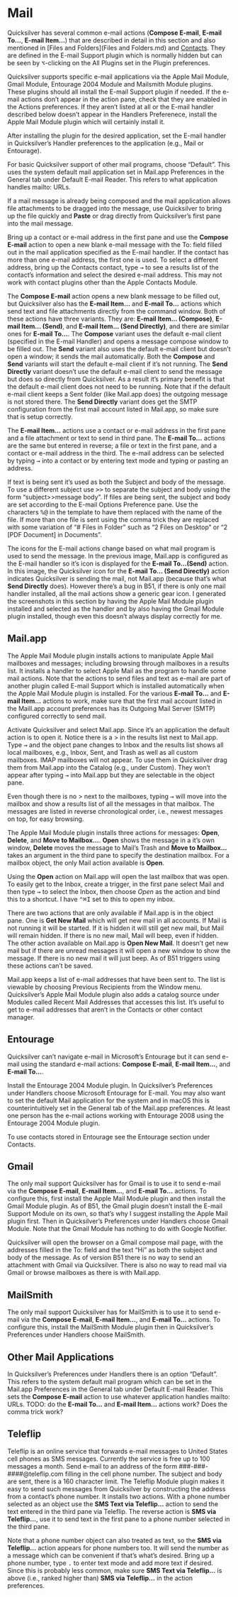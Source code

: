 # Mail

Quicksilver has several common e-mail actions (**Compose E-mail**, **E-mail To…**, **E-mail Item…**) that are described in detail in this section and also mentioned in [Files and Folders](Files and Folders.md) and [Contacts](Contacts.md). They are defined in the E-mail Support plugin which is normally hidden but can be seen by <kbd>⌥</kbd>-clicking on the All Plugins set in the Plugin preferences.

Quicksilver supports specific e-mail applications via the Apple Mail Module, Gmail Module, Entourage 2004 Module and Mailsmith Module plugins. These plugins should all install the E-mail Support plugin if needed. If the e-mail actions don’t appear in the action pane, check that they are enabled in the Actions preferences. If they aren’t listed at all or the E-mail handler described below doesn’t appear in the Handlers Preferenece, install the Apple Mail Module plugin which will certainly install it.

After installing the plugin for the desired application, set the E-mail handler in Quicksilver’s Handler preferences to the application (e.g., Mail or Entourage).

For basic Quicksilver support of other mail programs, choose “Default”. This uses the system default mail application set in Mail.app Preferences in the General tab under Default E-mail Reader. This refers to what application handles mailto: URLs.

If a mail message is already being composed and the mail application allows file attachments to be dragged into the message, use Quicksilver to bring up the file quickly and **Paste** or drag directly from Quicksilver’s first pane into the mail message.

Bring up a contact or e-mail address in the first pane and use the **Compose E-mail** action to open a new blank e-mail message with the To: field filled out in the mail application specified as the E-mail handler. If the contact has more than one e-mail address, the first one is used. To select a different address, bring up the Contacts contact, type <kbd>→</kbd> to see a results list of the contact’s information and select the desired e-mail address. This may not work with contact plugins other than the Apple Contacts Module.

The **Compose E-mail** action opens a new blank message to be filled out, but Quicksilver also has the **E-mail Item…** and **E-mail To…** actions which send text and file attachments directly from the command window. Both of these actions have three variants. They are: **E-mail Item... (Compose)**, **E-mail Item... (Send)**, and **E-mail Item... (Send Directly)**, and there are similar ones for **E-mail To…**. The **Compose** variant uses the default e-mail client (specified in the E-mail Handler) and opens a message compose window to be filled out. The **Send** variant also uses the default e-mail client but doesn’t open a window; it sends the mail automatically. Both the **Compose** and **Send** variants will start the default e-mail client if it’s not running. The **Send Directly** variant doesn’t use the default e-mail client to send the message but does so directly from Quicksilver. As a result it’s primary benefit is that the default e-mail client does not need to be running. Note that if the default e-mail client keeps a Sent folder (like Mail.app does) the outgoing message is not stored there. The **Send Directly** variant does get the SMTP configuration from the first mail account listed in Mail.app, so make sure that is setup correctly. 

The **E-mail Item…** actions use a contact or e-mail address in the first pane and a file attachment or text to send in third pane. The **E-mail To…** actions are the same but entered in reverse; a file or text in the first pane, and a contact or e-mail address in the third. The e-mail address can be selected by typing <kbd>→</kbd> into a contact or by entering text mode and typing or pasting an address. 

If text is being sent it’s used as both the Subject and body of the message. To use a different subject use <kbd>></kbd><kbd>></kbd> to separate the subject and body using the form “subject>>message body”. If files are being sent, the subject and body are set according to the E-mail Options Preference pane. Use the characters <kbd>%</kbd><kbd>@</kbd> in the template to have them replaced with the name of the file. If more than one file is sent using the comma trick they are replaced with some variation of “# Files in Folder” such as “2 Files on Desktop” or “2 [PDF Document] in Documents”.

The icons for the E-mail actions change based on what mail program is used to send the message. In the previous image, Mail.app is configured as the E-mail handler so it’s icon is displayed for the **E-mail To…(Send)** action. In this image, the Quicksilver icon for the **E-mail To… (Send Directly)** action indicates Quicksilver is sending the mail, not Mail.app (because that’s what **Send Directly** does). However there’s a bug in B51, if there is only one mail handler installed, all the mail actions show a generic gear icon. I generated the screenshots in this section by having the Apple Mail Module plugin installed and selected as the handler and by also having the Gmail Module plugin installed, though even this doesn’t always display correctly for me.

## Mail.app

The Apple Mail Module plugin installs actions to manipulate Apple Mail mailboxes and messages; including browsing through mailboxes in a results list. It installs a handler to select Apple Mail as the program to handle some mail actions. Note that the actions to send files and text as e-mail are part of another plugin called E-mail Support which is installed automatically when the Apple Mail Module plugin is installed. For the various **E-mail To…** and **E-mail Item…** actions to work, make sure that the first mail account listed in the Maill.app account preferences has its Outgoing Mail Server (SMTP) configured correctly to send mail.

Activate Quicksilver and select Mail.app. Since it’s an application the default action is to open it. Notice there is a > in the results list next to Mail.app. Type <kbd>→</kbd> and the object pane changes to Inbox and the results list shows all local mailboxes, e.g., Inbox, Sent, and Trash as well as all custom mailboxes. IMAP mailboxes will not appear. To use them in Quicksilver drag them from Mail.app into the Catalog (e.g., under Custom). They won’t appear after typing <kbd>→</kbd> into Mail.app but they are selectable in the object pane.

Even though there is no > next to the mailboxes, typing <kbd>→</kbd> will move into the mailbox and show a results list of all the messages in that mailbox. The messages are listed in reverse chronological order, i.e., newest messages on top, for easy browsing.

The Apple Mail Module plugin installs three actions for messages: **Open**, **Delete**, and **Move to Mailbox...**. **Open** shows the message in a it’s own window, **Delete** moves the message to Mail’s Trash and **Move to Mailbox…** takes an argument in the third pane to specify the destination mailbox. For a mailbox object, the only Mail action available is **Open**. 

Using the **Open** action on Mail.app will open the last mailbox that was open. To easily get to the Inbox, create a trigger, in the first pane select Mail and then type <kbd>→</kbd> to select the Inbox, then choose *Open* as the action and bind this to a shortcut. I have <kbd>⌃</kbd><kbd>⌘</kbd><kbd>I</kbd> set to this to open my inbox.

There are two actions that are only available if Mail.app is in the object pane. One is **Get New Mail** which will get new mail in all accounts. If Mail is not running it will be started. If it is hidden it will still get new mail, but Mail will remain hidden. If there is no new mail, Mail will beep, even if hidden. The other action available on Mail.app is **Open New Mail**. It doesn’t get new mail but if there are unread messages it will open a new window to show the message. If there is no new mail it will just beep. As of B51 triggers using these actions can’t be saved.

Mail.app keeps a list of e-mail addresses that have been sent to. The list is viewable by choosing Previous Recipients from the Window menu. Quicksilver’s Apple Mail Module plugin also adds a catalog source under Modules called Recent Mail Addresses that accesses this list. It’s useful to get to e-mail addresses that aren’t in the Contacts or other contact manager.

## Entourage

Quicksilver can’t navigate e-mail in Microsoft’s Entourage but it can send e-mail using the standard e-mail actions: **Compose E-mail**, **E-mail Item…**, and **E-mail To…**.

Install the Entourage 2004 Module plugin. In Quicksilver’s Preferences under Handlers choose Microsoft Entourage for E-mail. You may also want to set the  default Mail application for the system and in macOS this is counterintuitively set in the General tab of the Mail.app preferences. At least one person has the e-mail actions working with Entourage 2008 using the Entourage 2004 Module plugin.

To use contacts stored in Entourage see the Entourage section under Contacts.

## Gmail

The only mail support Quicksilver has for Gmail is to use it to send e-mail via the **Compose E-mail**, **E-mail Item…**, and **E-mail To…** actions. To configure this, first install the Apple Mail Module plugin and then install the Gmail Module plugin. As of B51, the Gmail plugin doesn’t install the E-mail Support Module on its own, so that’s why I suggest installing the Apple Mail plugin first. Then in Quicksilver’s Preferences under Handlers choose Gmail Module. Note that the Gmail Module has nothing to do with Google Notifier.

Quicksilver will open the browser on a Gmail compose mail page, with the addresses filled in the To: field and the text “Hi” as both the subject and body of the message. As of version B51 there is no way to send an attachment with Gmail via Quicksilver. There is also no way to read mail via Gmail or browse mailboxes as there is with Mail.app.

## MailSmith

The only mail support Quicksilver has for MailSmith is to use it to send e-mail via the **Compose E-mail**, **E-mail Item…**, and **E-mail To…** actions. To configure this, install the MailSmith Module plugin then in Quicksilver’s Preferences under Handlers choose MailSmith.

## Other Mail Applications

In Quicksilver’s Preferences under Handlers there is an option “Default”. This refers to the system default mail program which can be set in the Mail.app Preferences in the General tab under Default E-mail Reader. This sets the **Compose E-mail** action to use whatever application handles mailto: URLs. TODO: do the **E-mail To…** and **E-mail Item…** actions work? Does the comma trick work?

## Teleflip

Teleflip is an online service that forwards e-mail messages to United States cell phones as SMS messages. Currently the service is free up to 100 messages a month. Send e-mail to an address of the form ###-###-####@teleflip.com filling in the cell phone number. The subject and body are sent, there is a 160 character limit. The Teleflip Module plugin makes it easy to send such messages from Quicksilver by constructing the address from a contact’s phone number. It installs two actions. With a phone number selected as an object use the **SMS Text via Teleflip…** action to send the text entered in the third pane via Teleflip. The reverse action is **SMS via Teleflip…**, use it to send text in the first pane to a phone number selected in the third pane. 

Note that a phone number object can also treated as text, so the **SMS via Teleflip…** action appears for phone numbers too. It will send the number as a message which can be convenient if that’s what’s desired. Bring up a phone number, type <kbd>.</kbd> to enter text mode and add more text if desired. Since this is probably less common, make sure **SMS Text via Teleflip…** is above (i.e., ranked higher than) **SMS via Teleflip…** in the action preferences.
